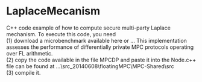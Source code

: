 # LaplaceMecanism
C++ code example of how to compute secure multi-party Laplace mechanism. 
To execute this code, you need  
(1) download a microbenchmark available here or ... This implementation assesses the performance of differentially private MPC protocols operating over FL arithmetic.  
(2) copy the code available in the file MPCDP and paste it into the Node.c++ file can be found at ...\src_20140608\floatingMPC\MPC-Shared\src\
(3) compile it. 
